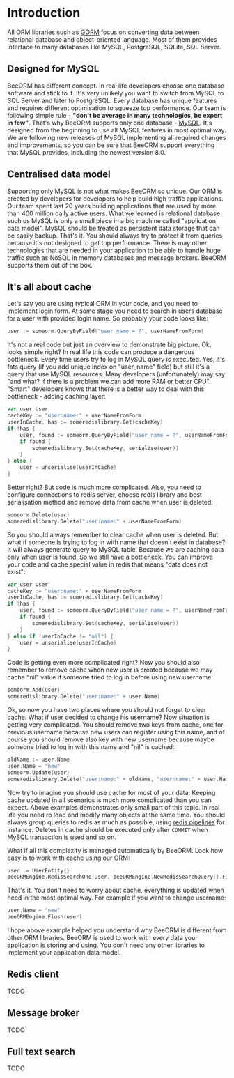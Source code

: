 # Introduction

All ORM libraries such as [GORM](https://gorm.io/) 
focus on converting data between relational database and object-oriented language.
Most of them provides interface to many databases like  MySQL, PostgreSQL, SQLite, SQL Server.

## Designed for MySQL

BeeORM has different concept. In real life developers choose one database software and stick to it.
It's very unlikely you want to switch from MySQL to SQL Server and later to PostgreSQL. 
Every database has unique features and requires different optimisation to squeeze top performance.
Our team is following simple rule - **"don't be average in many technologies, be expert in few"**.
That's why BeeORM supports only one database - [MySQL](https://www.mysql.com/). It's designed from
the beginning to use all MySQL features in most optimal way. We are following new releases of MySQL
implementing all required changes and improvements, so you can be sure that BeeORM support everything 
that MySQL provides, including the newest version 8.0.

## Centralised data model

Supporting only MySQL is not what makes BeeORM so unique. Our ORM is created by developers for developers
to help build high traffic applications. Our team spent last 20 years
building applications that are used by more than 400 million daily active users. What we learned
is relational database such us MySQL is only a small piece in a big machine called 
"application data model". MySQL should be treated as persistent data storage that can be easily 
backup. That's it. You should always try to protect it from queries because it's not designed to
get top performance. There is may other technologies that are needed in your application to be able
to handle huge traffic such as NoSQL in memory databases and message brokers. BeeORM supports them out
of the box.

## It's all about cache

Let's say you are using typical ORM in your code, and you need to implement login form.
At some stage you need to search in users database for a user with provided login name.
So probably your code looks like:
```go
user := someorm.QueryByField("user_name = ?", userNameFromForm)
```

It's not a real code but just an overview to demonstrate big picture.
Ok, looks simple right? In real life this code can produce a dangerous bottleneck.
Every time users try to log in MySQL query is executed. Yes, it's fats query 
(if you add unique index on "user_name" field) but still it's a query that use MySQL resources.
Many developers (unfortunately) may say "and what? if there is a problem we can add more RAM or better CPU".
"Smart" developers knows that there is a better way to deal with this bottleneck - adding caching layer:

```go
var user User
cacheKey := "user:name:" + userNameFromForm
userInCache, has := someredislibrary.Get(cacheKey)
if !has {
    user, found := someorm.QueryByField("user_name = ?", userNameFromForm)
    if found {
        someredislibrary.Set(cacheKey, serialise(user))    
    }
} else {
    user = unserialise(userInCache)
}
```

Better right? But code is much more complicated. Also, you need to configure connections
to redis server, choose redis library and best serialisation method and remove data from cache when user 
is deleted:

```go
someorm.Delete(user)
someredislibrary.Delete("user:name:" + userNameFromForm)
```

So you should always remember to clear cache when user is deleted. 
But what if someone is trying to log in with name that doesn't exist in database?
It will always generate query to MySQL table. Because we are caching data only when user is found.
So we still have a bottleneck. You can improve your code and cache special value in redis that
means "data does not exist":

```go
var user User
cacheKey := "user:name:" + userNameFromForm
userInCache, has := someredislibrary.Get(cacheKey)
if !has {
    user, found := someorm.QueryByField("user_name = ?", userNameFromForm)
    if found {
        someredislibrary.Set(cacheKey, serialise(user))    
    }
} else if (userInCache != "nil") {
    user = unserialise(userInCache)
}
```
Code is getting even more complicated right? Now you should also remember to remove cache
when new user is created because we may cache "nil" value if someone tried to log in before using new 
username:

```go
someorm.Add(user)
someredislibrary.Delete("user:name:" + user.Name)
```

Ok, so now you have two places where you should not forget to clear cache. What if user decided
to change his username? Now situation is getting very complicated. You should remove two keys from cache,
one for previous username because new users can register using this name, and of course you should remove
also key with new username because maybe someone tried to log in with this name and "nil" is cached:

```go
oldName := user.Name
user.Name = "new"
someorm.Update(user)
someredislibrary.Delete("user:name:" + oldName, "user:name:" + user.Name)
```

Now try to imagine you should use cache for most of your data. Keeping cache updated in
all scenarios is much more complicated than you can expect. Above examples demonstrates only small
part of this topic. In real life you need ro load and modify many objects at the same time.
You should always group queries to redis as much as possible, using [redis pipelines](https://redis.io/topics/pipelining)
for instance. Deletes in cache should be executed only after `COMMIT` when MySQL transaction is used and so on.

What if all this complexity is managed automatically by BeeORM. Look how easy is to work with cache using our ORM:

```go
user := UserEntity{}
beeORMEngine.RedisSearchOne(user, beeORMEngine.NewRedisSearchQuery().FilterString("user_name", userNameFromForm))
```

That's it. You don't need to worry about cache, everything is updated when need in the most optimal way.
For example if you want to change username:

```go
user.Name = "new"
beeORMEngine.Flush(user)
```

I hope above example helped you understand why BeeORM is different from other ORM libraries. BeeORM
is used to work with every data your application is storing and using. You don't need any other libraries to
implement your application data model.

## Redis client

TODO

## Message broker

TODO

## Full text search

TODO
